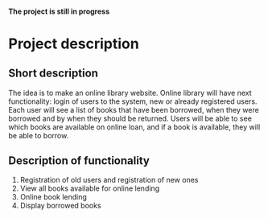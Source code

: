 #### The project is still in progress
# Project description
## Short description
The idea is to make an online library website. Online library will have next functionality: login of users to the system, new or already registered users. Each user will see a list of books that have been borrowed, when they were borrowed and by when they should be returned. Users will be able to see which books are available on online loan, and if a book is available, they will be able to borrow.

## Description of functionality
1. Registration of old users and registration of new ones
2. View all books available for online lending
3. Online book lending
4. Display borrowed books
